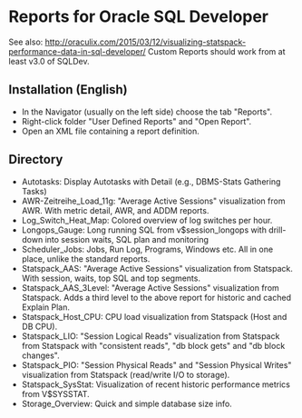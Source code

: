 Reports for Oracle SQL Developer
================================

See also: http://oraculix.com/2015/03/12/visualizing-statspack-performance-data-in-sql-developer/
Custom Reports should work from at least v3.0 of SQLDev.

Installation (English)
----------------------
- In the Navigator (usually on the left side) choose the tab "Reports".
- Right-click folder "User Defined Reports" and "Open Report".
- Open an XML file containing a report definition.


Directory
----------------------
- Autotasks: Display Autotasks with Detail (e.g., DBMS-Stats Gathering Tasks)
- AWR-Zeitreihe_Load_11g: "Average Active Sessions" visualization from AWR. With metric detail, AWR, and ADDM reports.
- Log_Switch_Heat_Map: Colored overview of log switches per hour.
- Longops_Gauge: Long running SQL from v$session_longops with drill-down into session waits, SQL plan and monitoring
- Scheduler_Jobs: Jobs, Run Log, Programs, Windows etc. All in one place, unlike the standard reports.
- Statspack_AAS: "Average Active Sessions" visualization from Statspack. With session, waits, top SQL and top segments.
- Statspack_AAS_3Level: "Average Active Sessions" visualization from Statspack. Adds a third level to the above report for historic and cached Explain Plan.
- Statspack_Host_CPU: CPU load visualization from Statspack (Host and DB CPU).
- Statspack_LIO: "Session Logical Reads" visualization from Statspack from Statspack with "consistent reads", "db block gets" and "db block changes".
- Statspack_PIO: "Session Physical Reads" and "Session Physical Writes" visualization from Statspack (read/write I/O to storage).
- Statspack_SysStat: Visualization of recent historic performance metrics from V$SYSSTAT.
- Storage_Overview: Quick and simple database size info.
